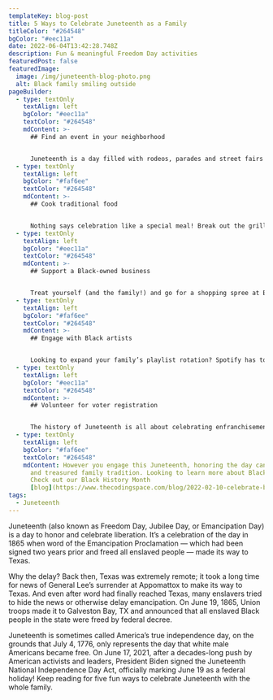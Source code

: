```yaml
---
templateKey: blog-post
title: 5 Ways to Celebrate Juneteenth as a Family
titleColor: "#264548"
bgColor: "#eec11a"
date: 2022-06-04T13:42:28.748Z
description: Fun & meaningful Freedom Day activities
featuredPost: false
featuredImage:
  image: /img/juneteenth-blog-photo.png
  alt: Black family smiling outside
pageBuilder:
  - type: textOnly
    textAlign: left
    bgColor: "#eec11a"
    textColor: "#264548"
    mdContent: >-
      ## Find an event in your neighborhood


      Juneteenth is a day filled with rodeos, parades and street fairs featuring live music, local artists, and tasty food. Take advantage of the paid holiday and head out with your family to a local celebration!
  - type: textOnly
    textAlign: left
    bgColor: "#faf6ee"
    textColor: "#264548"
    mdContent: >-
      ## Cook traditional food


      Nothing says celebration like a special meal! Break out the grill for some old fashioned barbecue — or, try one of these traditional [Juneteenth recipes](https://cooking.nytimes.com/68861692-nyt-cooking/24232457-juneteenth-recipes-curated-by-nicole-taylor?ds_c=71700000052595478&gclid=CjwKCAjwjtOTBhAvEiwASG4bCF06fj2ordDzs3pZhFhKCN--U_p5aXUGot3rr6bnrQp16zFeLUBK8BoCd-QQAvD_BwE&gclsrc=aw.ds). Because the color red symbolizes the resilience of the enslaved, most Juneteenth feasts feature red foods like pork, heirloom tomatoes, or strawberries. If cooking isn’t your truth, order from a [Black-owned restaurant](https://www.thrillist.com/eat/new-york/black-owned-restaurants-in-nyc-you-need-to-know) instead.
  - type: textOnly
    textAlign: left
    bgColor: "#eec11a"
    textColor: "#264548"
    mdContent: >-
      ## Support a Black-owned business


      Treat yourself (and the family!) and go for a shopping spree at Black-owned businesses. Whether you’re in the mood for [luxurious vegan skincare](https://www.elliebianca.com/en-us), [new reads from a feminist bookstore](https://www.cafeconlibrosbk.com/), or [vintage ceramics](https://www.thelamlabel.com/shop), you’re sure to find a top-notch Black-owned business to support this Juneteenth.
  - type: textOnly
    textAlign: left
    bgColor: "#faf6ee"
    textColor: "#264548"
    mdContent: >-
      ## Engage with Black artists


      Looking to expand your family’s playlist rotation? Spotify has tons of playlists like [Black Lives Matter](https://open.spotify.com/playlist/37i9dQZF1DWWAqc46ZJdZf) and [The Black Power Mixtape](https://open.spotify.com/playlist/37i9dQZF1DX94QVAxB7Dum?si=tJOEYD9cT7SPVybahazsvw&nd=1) that feature past and present Black musicians. Want to start a new family TV show? Try one of the dozens of TV shows with Juneteenth episodes, like [Black-ish](https://abc.com/shows/blackish) and [Atlanta](https://www.fxnetworks.com/shows/atlanta). Hankering for a family museum trip? Find a museum near you that uplifts Black culture – like [The National Museum of African American History and Culture](https://nmaahc.si.edu/) or [The National Civil Rights Museum](https://www.civilrightsmuseum.org/).
  - type: textOnly
    textAlign: left
    bgColor: "#eec11a"
    textColor: "#264548"
    mdContent: >-
      ## Volunteer for voter registration


      The history of Juneteenth is all about celebrating enfranchisement! If you’re looking to get your kids civically active, take a family day to help folks [register to vote](https://www.purewow.com/news/vote-ready-register-to-vote-request-mail-in-ballot) or get in touch with organizations like [Rock The Vote](https://www.rockthevote.org/get-involved/volunteer-with-rock-the-vote/), [HeadCount](https://info.headcount.org/signup?_ga=2.56039532.633083632.1617915522-85509011.1617915522) and [Fair Fight](https://fairfight.com/join-our-fight/) that need volunteers to spread awareness about voting rights.
  - type: textOnly
    textAlign: left
    bgColor: "#faf6ee"
    textColor: "#264548"
    mdContent: However you engage this Juneteenth, honoring the day can become a new
      and treasured family tradition. Looking to learn more about Black history?
      Check out our Black History Month
      [blog](https://www.thecodingspace.com/blog/2022-02-10-celebrate-black-history-month-with-tcs/).
tags:
  - Juneteenth
---
```

Juneteenth (also known as Freedom Day, Jubilee Day, or Emancipation Day) is a day to honor and celebrate liberation. It’s a celebration of the day in 1865 when word of the Emancipation Proclamation — which had been signed two years prior and freed all enslaved people — made its way to Texas.

Why the delay? Back then, Texas was extremely remote; it took a long time for news of General Lee’s surrender at Appomattox to make its way to Texas. And even after word had finally reached Texas, many enslavers tried to hide the news or otherwise delay emancipation. On June 19, 1865, Union troops made it to Galveston Bay, TX and announced that all enslaved Black people in the state were freed by federal decree.

Juneteenth is sometimes called America’s true independence day, on the grounds that July 4, 1776, only represents the day that white male Americans became free. On June 17, 2021, after a decades-long push by American activists and leaders, President Biden signed the Juneteenth National Independence Day Act, officially marking June 19 as a federal holiday! Keep reading for five fun ways to celebrate Juneteenth with the whole family.